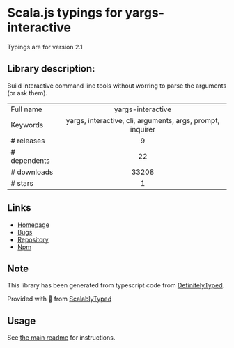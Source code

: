 
# Scala.js typings for yargs-interactive

Typings are for version 2.1

## Library description:
Build interactive command line tools without worring to parse the arguments (or ask them).

|                    |                 |
| ------------------ | :-------------: |
| Full name          | yargs-interactive |
| Keywords           | yargs, interactive, cli, arguments, args, prompt, inquirer |
| # releases         | 9 |
| # dependents       | 22 |
| # downloads        | 33208 |
| # stars            | 1 |

## Links
- [Homepage](https://github.com/nanovazquez/yargs-interactive#readme)
- [Bugs](https://github.com/nanovazquez/yargs-interactive/issues)
- [Repository](https://github.com/nanovazquez/yargs-interactive)
- [Npm](https://www.npmjs.com/package/yargs-interactive)
    


## Note
This library has been generated from typescript code from [DefinitelyTyped](https://definitelytyped.org).

Provided with :purple_heart: from [ScalablyTyped](https://github.com/oyvindberg/ScalablyTyped)

## Usage
See [the main readme](../../readme.md) for instructions.


